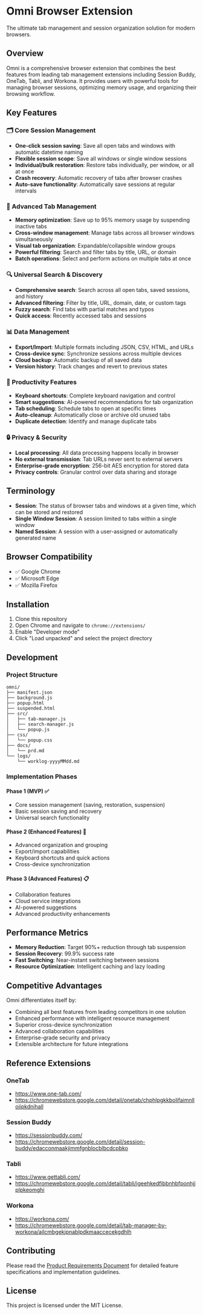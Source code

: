 # Omni Browser Extension

The ultimate tab management and session organization solution for modern browsers.

## Overview

Omni is a comprehensive browser extension that combines the best features from leading tab management extensions including Session Buddy, OneTab, Tabli, and Workona. It provides users with powerful tools for managing browser sessions, optimizing memory usage, and organizing their browsing workflow.

## Key Features

### 🗂️ Core Session Management
- **One-click session saving**: Save all open tabs and windows with automatic datetime naming
- **Flexible session scope**: Save all windows or single window sessions
- **Individual/bulk restoration**: Restore tabs individually, per window, or all at once
- **Crash recovery**: Automatic recovery of tabs after browser crashes
- **Auto-save functionality**: Automatically save sessions at regular intervals

### 📑 Advanced Tab Management
- **Memory optimization**: Save up to 95% memory usage by suspending inactive tabs
- **Cross-window management**: Manage tabs across all browser windows simultaneously
- **Visual tab organization**: Expandable/collapsible window groups
- **Powerful filtering**: Search and filter tabs by title, URL, or domain
- **Batch operations**: Select and perform actions on multiple tabs at once

### 🔍 Universal Search & Discovery
- **Comprehensive search**: Search across all open tabs, saved sessions, and history
- **Advanced filtering**: Filter by title, URL, domain, date, or custom tags
- **Fuzzy search**: Find tabs with partial matches and typos
- **Quick access**: Recently accessed tabs and sessions

### 📊 Data Management
- **Export/Import**: Multiple formats including JSON, CSV, HTML, and URLs
- **Cross-device sync**: Synchronize sessions across multiple devices
- **Cloud backup**: Automatic backup of all saved data
- **Version history**: Track changes and revert to previous states

### 🎯 Productivity Features
- **Keyboard shortcuts**: Complete keyboard navigation and control
- **Smart suggestions**: AI-powered recommendations for tab organization
- **Tab scheduling**: Schedule tabs to open at specific times
- **Auto-cleanup**: Automatically close or archive old unused tabs
- **Duplicate detection**: Identify and manage duplicate tabs

### 🔒 Privacy & Security
- **Local processing**: All data processing happens locally in browser
- **No external transmission**: Tab URLs never sent to external servers
- **Enterprise-grade encryption**: 256-bit AES encryption for stored data
- **Privacy controls**: Granular control over data sharing and storage

## Terminology

- **Session**: The status of browser tabs and windows at a given time, which can be stored and restored
- **Single Window Session**: A session limited to tabs within a single window
- **Named Session**: A session with a user-assigned or automatically generated name

## Browser Compatibility

- ✅ Google Chrome
- ✅ Microsoft Edge
- ✅ Mozilla Firefox

## Installation

1. Clone this repository
2. Open Chrome and navigate to `chrome://extensions/`
3. Enable "Developer mode"
4. Click "Load unpacked" and select the project directory

## Development

### Project Structure
```
omni/
├── manifest.json
├── background.js
├── popup.html
├── suspended.html
├── src/
│   ├── tab-manager.js
│   ├── search-manager.js
│   └── popup.js
├── css/
│   └── popup.css
├── docs/
│   └── prd.md
└── logs/
    └── worklog-yyyyMMdd.md
```

### Implementation Phases

#### Phase 1 (MVP) ✅
- Core session management (saving, restoration, suspension)
- Basic session saving and recovery
- Universal search functionality

#### Phase 2 (Enhanced Features) 🔄
- Advanced organization and grouping
- Export/import capabilities
- Keyboard shortcuts and quick actions
- Cross-device synchronization

#### Phase 3 (Advanced Features) 📋
- Collaboration features
- Cloud service integrations
- AI-powered suggestions
- Advanced productivity enhancements

## Performance Metrics

- **Memory Reduction**: Target 90%+ reduction through tab suspension
- **Session Recovery**: 99.9% success rate
- **Fast Switching**: Near-instant switching between sessions
- **Resource Optimization**: Intelligent caching and lazy loading

## Competitive Advantages

Omni differentiates itself by:
- Combining all best features from leading competitors in one solution
- Enhanced performance with intelligent resource management
- Superior cross-device synchronization
- Advanced collaboration capabilities
- Enterprise-grade security and privacy
- Extensible architecture for future integrations

## Reference Extensions

### OneTab
- https://www.one-tab.com/
- https://chromewebstore.google.com/detail/onetab/chphlpgkkbolifaimnlloiipkdnihall

### Session Buddy
- https://sessionbuddy.com/
- https://chromewebstore.google.com/detail/session-buddy/edacconmaakjimmfgnblocblbcdcpbko

### Tabli
- https://www.gettabli.com/
- https://chromewebstore.google.com/detail/tabli/igeehkedfibbnhbfponhjjplpkeomghi

### Workona
- https://workona.com/
- https://chromewebstore.google.com/detail/tab-manager-by-workona/ailcmbgekjpnablpdkmaaccecekgdhlh

## Contributing

Please read the [Product Requirements Document](docs/prd.md) for detailed feature specifications and implementation guidelines.

## License

This project is licensed under the MIT License.